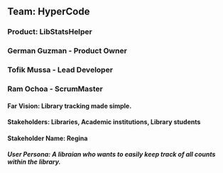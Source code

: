 ## Team: HyperCode
### Product: LibStatsHelper
### German Guzman - Product Owner
### Tofik Mussa - Lead Developer
### Ram Ochoa - ScrumMaster
#### Far Vision: Library tracking made simple. 
#### Stakeholders: Libraries, Academic institutions, Library students
#### Stakeholder Name: Regina 
##### User Persona: A libraian who wants to easily keep track of all counts within the library. 

